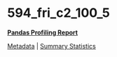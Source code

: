 # 594_fri_c2_100_5

[**Pandas Profiling Report**](https://epistasislab.github.io/pmlb/profile/594_fri_c2_100_5.html)

[Metadata](metadata.yaml) | [Summary Statistics](summary_stats.tsv)

